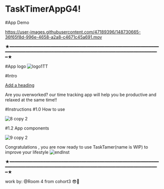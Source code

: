 # TaskTimerAppG4!
#App Demo

https://user-images.githubusercontent.com/47189396/148730665-36f65f8d-996e-4658-a2a8-c4671c45a691.mov



★━━━━━━━━━━━━━━━━━━━━━━━━━━━━━━━━━━━━━━━━━━━━━━━━━━━━━━━━━━━━━━━━━━━━━━━━━━━━━━━━━━━━━━━━━━━━━━━━━━━━━━━━━━━━━━━━━━━━━━★

#App logo
![logo1TT](https://user-images.githubusercontent.com/47189396/148729272-ff9cc1f7-7387-4e40-a5d6-097c6be78685.png)

#Intro

[Add a heading](https://user-images.githubusercontent.com/47189396/148728702-92f8e66a-db69-45e9-ba92-ff1e8d52de07.gif)

Are you overworked?
our time tracking app will help you be productive and relaxed at the same time!!


#Instructions
#1.0 How to use

![8 copy 2](https://user-images.githubusercontent.com/47189396/148730416-cedab4b2-b7f3-4b9e-a584-16a16e197191.png)


#1.2 App components

![9 copy 2](https://user-images.githubusercontent.com/47189396/148730430-03bf26fc-8317-4b40-b550-382c2b3cce32.png)


Congratulations , you are now ready to use TaskTamer(name is WIP) to improve your lifestyle
![endInst](https://user-images.githubusercontent.com/47189396/148730860-eb65112a-564a-400d-8e27-f5f87d3fed72.gif)

★━━━━━━━━━━━━━━━━━━━━━━━━━━━━━━━━━━━━━━━━━━━━━━━━━━━━━━━━━━━━━━━━━━━━━━━━━━━━━━━━━━━━━━━━━━━━━━━━━━━━━━━━━━━━━━━━━━━━━━★

work by:
@Room 4 from cohort3 😎🤍
